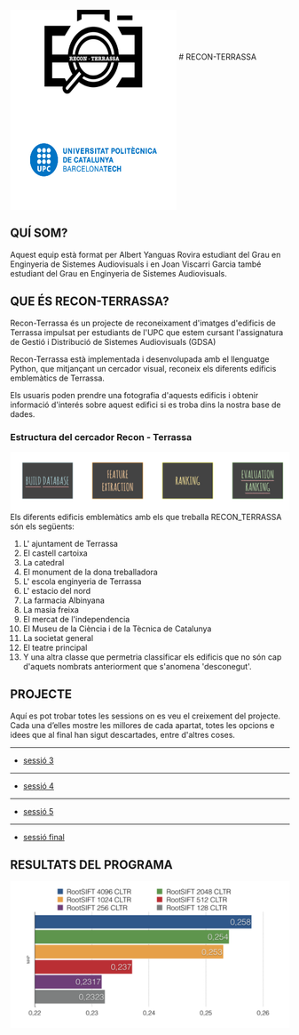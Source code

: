  <IMG SRC="https://github.com/gdsa-upc/Recon-Terrassa/blob/gh-pages/images/logo_amb_black.png" WIDTH=300 HEIGHT=180 ALT="180" ALIGN=middle> # RECON-TERRASSA <IMG SRC="https://github.com/gdsa-upc/Recon-Terrassa/blob/gh-pages/images/logo-vector-universitat-politecnica-catalunya.jpg" WIDTH=300 HEIGHT=180 ALT="180" ALIGN=middle> 

## QUÍ SOM?
Aquest equip està format per Albert Yanguas Rovira estudiant del Grau en Enginyeria de Sistemes Audiovisuals i en Joan Viscarri Garcia també estudiant del Grau en Enginyeria de Sistemes Audiovisuals.

## QUE ÉS RECON-TERRASSA?
Recon-Terrassa és un projecte de reconeixament d'imatges d'edificis de Terrassa impulsat per estudiants de l'UPC que estem cursant l'assignatura de Gestió i Distribució de Sistemes Audiovisuals (GDSA)

Recon-Terrassa està implementada i desenvolupada amb el llenguatge Python, que mitjançant un cercador visual, reconeix els diferents edificis emblemàtics de Terrassa.

Els usuaris poden prendre una fotografia d'aquests edificis i obtenir informació d'interés sobre aquest edifici si es troba dins la nostra base de dades.

### Estructura del cercador Recon - Terrassa

![](https://github.com/gdsa-upc/Recon-Terrassa/blob/gh-pages/images/Sin%20ti%CC%81tulo.png)
Els diferents edificis emblemàtics amb els que treballa RECON_TERRASSA són els següents:

1. L' ajuntament de Terrassa
2. El castell cartoixa
3. La catedral
4. El monument de la dona treballadora
5. L' escola enginyeria de Terrassa
6. L' estacio del nord
7. La farmacia Albinyana
8. La masia freixa
9. El mercat de l'independencia
10. El Museu de la Ciència i de la Tècnica de Catalunya
11. La societat general
12. El teatre principal
13. Y una altra classe que permetria classificar els edificis que no són cap d'aquets nombrats anteriorment que s'anomena 'desconegut'.


## PROJECTE
Aquí es pot trobar totes les sessions on es veu el creixement del projecte. Cada una d’elles mostre les millores de cada apartat, totes les opcions e idees que al final han sigut descartades, entre d'altres coses.

***
 * [sessió 3](https://drive.google.com/open?id=11uWnGIjkV_9HioFSJXLtzIOxrkhAtXRY-F7HcmnFwTE)

***
 * [sessió 4](https://drive.google.com/open?id=16YerQ_28_6LCavgTKSptG-d9YENj5Bh6H982EW8Fx_E)

***
 * [sessió 5](https://drive.google.com/open?id=16YerQ_28_6LCavgTKSptG-d9YENj5Bh6H982EW8Fx_E)

***
 * [sessió final](https://drive.google.com/open?id=16YerQ_28_6LCavgTKSptG-d9YENj5Bh6H982EW8Fx_E)



## RESULTATS DEL PROGRAMA

![](https://github.com/gdsa-upc/Recon-Terrassa/blob/gh-pages/images/map.png)
